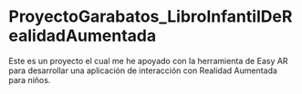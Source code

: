 # ProyectoGarabatos_LibroInfantilDeRealidadAumentada
Este es un proyecto el cual me he apoyado con la herramienta de Easy AR para desarrollar una aplicación de interacción con Realidad Aumentada para niños.
